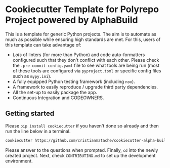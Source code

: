 # Cookiecutter Template for Polyrepo Project powered by AlphaBuild

This is a template for generic Python projects. The aim is to automate as much as possible while ensuring high
standards are met. For this, users of this template can take advantage of:

- _Lots_ of linters (for more than Python) and code auto-formatters configured such that they don't conflict
  with each other. Please check the `.pre-commit-config.yaml` file to see what tools are being run (most of these tools
  are configured via `pyproject.toml` or specific config files such as `mypy.ini`).
- A fully equipped Python testing framework (including `nox`).
- A framework to easily reproduce / upgrade third party dependencies.
- All the set-up to easily package the app.
- Continuous Integration and CODEOWNERS.

## Getting started

Please `pip install cookiecutter` if you haven't done so already and then run the line below in a terminal.

```bash
cookiecutter https://github.com/cristianmatache/cookiecutter-alpha-build-polyrepo-py
```

Please answer to the questions when prompted. Finally, `cd` into the newly created project.
Next, check `CONTRIBUTING.md` to set up the development environment.
